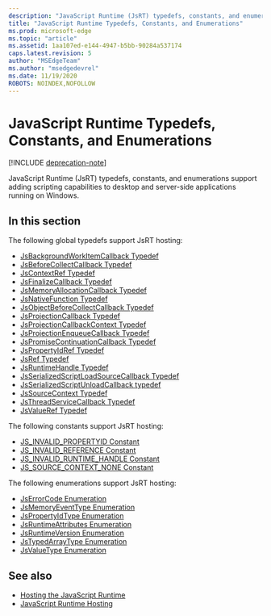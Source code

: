 ```yaml
---
description: "JavaScript Runtime (JsRT) typedefs, constants, and enumerations support adding scripting capabilities to desktop and server-side applications running on Windows."
title: "JavaScript Runtime Typedefs, Constants, and Enumerations"
ms.prod: microsoft-edge
ms.topic: "article"
ms.assetid: 1aa107ed-e144-4947-b5bb-90284a537174
caps.latest.revision: 5
author: "MSEdgeTeam"
ms.author: "msedgedevrel"
ms.date: 11/19/2020
ROBOTS: NOINDEX,NOFOLLOW
---
```

# JavaScript Runtime Typedefs, Constants, and Enumerations  

[!INCLUDE [deprecation-note](../includes/deprecation-note.md)]  

JavaScript Runtime (JsRT) typedefs, constants, and enumerations support adding scripting capabilities to desktop and server-side applications running on Windows.  

## In this section  

The following global typedefs support JsRT hosting:  

*   [JsBackgroundWorkItemCallback Typedef](./jsbackgroundworkitemcallback-typedef.md)  
*   [JsBeforeCollectCallback Typedef](./jsbeforecollectcallback-typedef.md)  
*   [JsContextRef Typedef](./jscontextref-typedef.md)  
*   [JsFinalizeCallback Typedef](./jsfinalizecallback-typedef.md)  
*   [JsMemoryAllocationCallback Typedef](./jsmemoryallocationcallback-typedef.md)  
*   [JsNativeFunction Typedef](./jsnativefunction-typedef.md)  
*   [JsObjectBeforeCollectCallback Typedef](./jsobjectbeforecollectcallback-typedef.md)  
*   [JsProjectionCallback Typedef](./jsprojectioncallback-typedef.md)  
*   [JsProjectionCallbackContext Typedef](./jsprojectioncallbackcontext-typedef.md)  
*   [JsProjectionEnqueueCallback Typedef](./jsprojectionenqueuecallback-typedef.md)  
*   [JsPromiseContinuationCallback Typedef](./jspromisecontinuationcallback-typedef.md)  
*   [JsPropertyIdRef Typedef](./jspropertyidref-typedef.md)  
*   [JsRef Typedef](./jsref-typedef.md)  
*   [JsRuntimeHandle Typedef](./jsruntimehandle-typedef.md)  
*   [JsSerializedScriptLoadSourceCallback Typedef](./jsserializedscriptloadsourcecallback-typedef.md)  
*   [JsSerializedScriptUnloadCallback typedef](./jsserializedscriptunloadcallback-typedef.md)  
*   [JsSourceContext Typedef](./jssourcecontext-typedef.md)  
*   [JsThreadServiceCallback Typedef](./jsthreadservicecallback-typedef.md)  
*   [JsValueRef Typedef](./jsvalueref-typedef.md)  

The following constants support JsRT hosting:  

*   [JS_INVALID_PROPERTYID Constant](./js-invalid-propertyid-constant.md)  
*   [JS_INVALID_REFERENCE Constant](./js-invalid-reference-constant.md)  
*   [JS_INVALID_RUNTIME_HANDLE Constant](./js-invalid-runtime-handle-constant.md)  
*   [JS_SOURCE_CONTEXT_NONE Constant](./js-source-context-none-constant.md)  

The following enumerations support JsRT hosting:  

*   [JsErrorCode Enumeration](./jserrorcode-enumeration.md)  
*   [JsMemoryEventType Enumeration](./jsmemoryeventtype-enumeration.md)  
*   [JsPropertyIdType Enumeration](./jspropertyidtype-enumeration.md)  
*   [JsRuntimeAttributes Enumeration](./jsruntimeattributes-enumeration.md)  
*   [JsRuntimeVersion Enumeration](./jsruntimeversion-enumeration.md)  
*   [JsTypedArrayType Enumeration](./jstypedarraytype-enumeration.md)  
*   [JsValueType Enumeration](./jsvaluetype-enumeration.md)  

## See also  

*   [Hosting the JavaScript Runtime](./hosting-the-javascript-runtime.md)  
*   [JavaScript Runtime Hosting](../javascript-runtime-hosting.md)  
